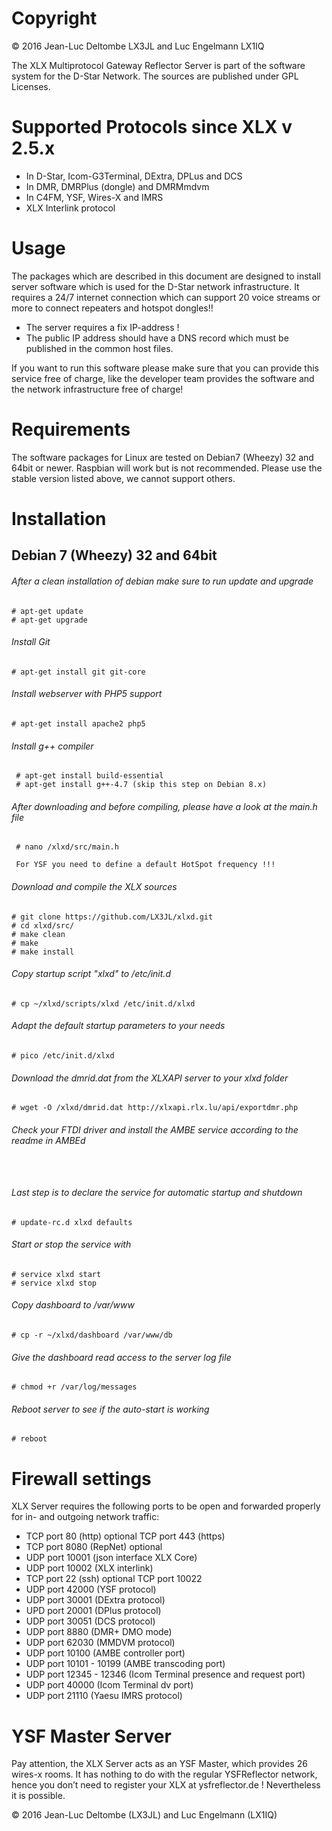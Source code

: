 ﻿# Copyright

© 2016 Jean-Luc Deltombe LX3JL and Luc Engelmann LX1IQ

The XLX Multiprotocol Gateway Reflector Server is part of the software system
for the D-Star Network.
The sources are published under GPL Licenses.

# Supported Protocols since XLX v 2.5.x

- In D-Star, Icom-G3Terminal, DExtra, DPLus and DCS
- In DMR, DMRPlus (dongle) and DMRMmdvm
- In C4FM, YSF, Wires-X and IMRS
- XLX Interlink protocol

# Usage

The packages which are described in this document are designed to install server
software which is used for the D-Star network infrastructure.
It requires a 24/7 internet connection which can support 20 voice streams or more
to connect repeaters and hotspot dongles!!

- The server requires a fix IP-address !
- The public IP address should have a DNS record which must be published in the
common host files.

If you want to run this software please make sure that you can provide this
service free of charge, like the developer team provides the software and the
network infrastructure free of charge!

# Requirements

The software packages for Linux are tested on Debian7 (Wheezy) 32 and 64bit or newer.
Raspbian will work but is not recommended.
Please use the stable version listed above, we cannot support others.

# Installation

## Debian 7 (Wheezy) 32 and 64bit

###### After a clean installation of debian make sure to run update and upgrade
```
# apt-get update
# apt-get upgrade
```
###### Install Git
```
# apt-get install git git-core
```
###### Install webserver with PHP5 support
```
# apt-get install apache2 php5
```

###### Install g++ compiler
```
 # apt-get install build-essential
 # apt-get install g++-4.7 (skip this step on Debian 8.x) 
```
###### After downloading and before compiling, please have a look at the main.h file
```
 # nano /xlxd/src/main.h

 For YSF you need to define a default HotSpot frequency !!!

```
###### Download and compile the XLX sources
```
# git clone https://github.com/LX3JL/xlxd.git
# cd xlxd/src/
# make clean
# make
# make install
```

###### Copy startup script "xlxd" to /etc/init.d
```
# cp ~/xlxd/scripts/xlxd /etc/init.d/xlxd
```

###### Adapt the default startup parameters to your needs
```
# pico /etc/init.d/xlxd
```
###### Download the dmrid.dat from the XLXAPI server to your xlxd folder
```
# wget -O /xlxd/dmrid.dat http://xlxapi.rlx.lu/api/exportdmr.php
```

###### Check your FTDI driver and install the AMBE service according to the readme in AMBEd
```
 
```

###### Last step is to declare the service for automatic startup and shutdown
```
# update-rc.d xlxd defaults
```

###### Start or stop the service with
```
# service xlxd start
# service xlxd stop
```

###### Copy dashboard to /var/www
```
# cp -r ~/xlxd/dashboard /var/www/db
```

###### Give the dashboard read access to the server log file 
```
# chmod +r /var/log/messages 
```

###### Reboot server to see if the auto-start is working
```
# reboot
```

# Firewall settings #

XLX Server requires the following ports to be open and forwarded properly for in- and outgoing network traffic:
 - TCP port 80            (http) optional TCP port 443 (https)
 - TCP port 8080          (RepNet) optional
 - UDP port 10001         (json interface XLX Core)
 - UDP port 10002         (XLX interlink)
 - TCP port 22            (ssh) optional  TCP port 10022
 - UDP port 42000         (YSF protocol)
 - UDP port 30001         (DExtra protocol)
 - UPD port 20001         (DPlus protocol)
 - UDP port 30051         (DCS protocol)
 - UDP port 8880          (DMR+ DMO mode)
 - UDP port 62030         (MMDVM protocol)
 - UDP port 10100         (AMBE controller port)
 - UDP port 10101 - 10199 (AMBE transcoding port)
 - UDP port 12345 - 12346 (Icom Terminal presence and request port)
 - UDP port 40000         (Icom Terminal dv port)
 - UDP port 21110         (Yaesu IMRS protocol)

# YSF Master Server

Pay attention, the XLX Server acts as an YSF Master, which provides 26 wires-x rooms.
It has nothing to do with the regular YSFReflector network, hence you don’t need to register your XLX at ysfreflector.de !
Nevertheless it is possible.

© 2016 Jean-Luc Deltombe (LX3JL) and Luc Engelmann (LX1IQ)
